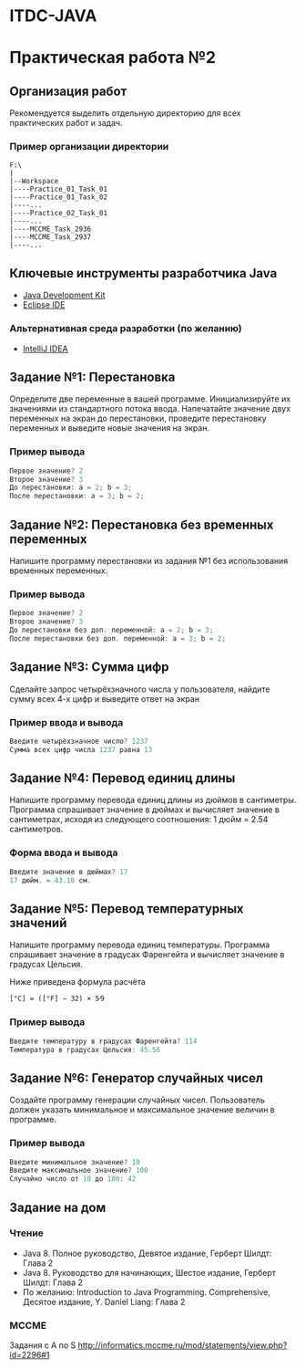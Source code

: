 # ITDC-JAVA
Практическая работа №2
======================

## Организация работ

Рекомендуется выделить отдельную директорию для всех практических работ и задач.

### Пример организации директории

```
F:\
|
|--Workspace
|----Practice_01_Task_01
|----Practice_01_Task_02
|----...
|----Practice_02_Task_01
|----...
|----MCCME_Task_2936
|----MCCME_Task_2937
|----...
```

## Ключевые инструменты разработчика Java

* [Java Development Kit](http://www.oracle.com/technetwork/java/javase/downloads/jdk8-downloads-2133151.html)
* [Eclipse IDE](https://eclipse.org/downloads/packages/eclipse-ide-java-developers/oxygenr)

### Альтернативная среда разработки (по желанию)

* [IntelliJ IDEA](https://www.jetbrains.com/idea)

## Задание №1: Перестановка

Определите две переменные в вашей программе. Инициализируйте их значениями из
стандартного потока ввода. Напечатайте значение двух переменных на экран до
перестановки, проведите перестановку переменных и выведите новые значения на
экран.

### Пример вывода

```java
Первое значение? 2
Второе значение? 3
До перестановки: a = 2; b = 3;
После перестановки: a = 3; b = 2;
```

## Задание №2: Перестановка без временных переменных

Напишите программу перестановки из задания №1 без использования временных
переменных.

### Пример вывода

```java
Первое значение? 2
Второе значение? 3
До перестановки без доп. переменной: a = 2; b = 3;
После перестановки без доп. переменной: a = 3; b = 2;
```

## Задание №3: Сумма цифр

Сделайте запрос четырёхзначного числа у пользователя, найдите сумму всех 4-х
цифр и выведите ответ на экран

### Пример ввода и вывода

```java
Введите четырёхзначное число? 1237
Сумма всех цифр числа 1237 равна 13
```

## Задание №4: Перевод единиц длины

Напишите программу перевода единиц длины из дюймов в сантиметры. Программа
спрашивает значение в дюймах и вычисляет значение в сантиметрах, исходя из
следующего соотношения: 1 дюйм = 2.54 сантиметров. 

### Форма ввода и вывода

```java
Введите значение в дюймах? 17
17 дюйм. = 43.18 см.
```

## Задание №5: Перевод температурных значений

Напишите программу перевода единиц температуры. Программа спрашивает значение в
градусах Фаренгейта и вычисляет значение в градусах Цельсия.

Ниже приведена формула расчёта

    [°C] = ([°F] − 32) × 5⁄9

### Пример вывода

```java
Введите температуру в градусах Фаренгейта? 114
Температура в градусах Цельсия: 45.56
```

## Задание №6: Генератор случайных чисел

Создайте программу генерации случайных чисел. Пользователь должен указать
минимальное и максимальное значение величин в программе.

### Пример вывода

```java
Введите минимальное значение? 10
Введите максимальное значение? 100
Случайно число от 10 до 100: 42
```

## Задание на дом

### Чтение

* Java 8. Полное руководство, Девятое издание, Герберт Шилдт: Глава 2
* Java 8. Руководство для начинающих, Шестое издание, Герберт Шилдт: Глава 2
* По желанию: Introduction to Java Programming. Comprehensive, Десятое издание, Y. Daniel Liang: Глава 2

### MCCME

Задания с A по S http://informatics.mccme.ru/mod/statements/view.php?id=2296#1

